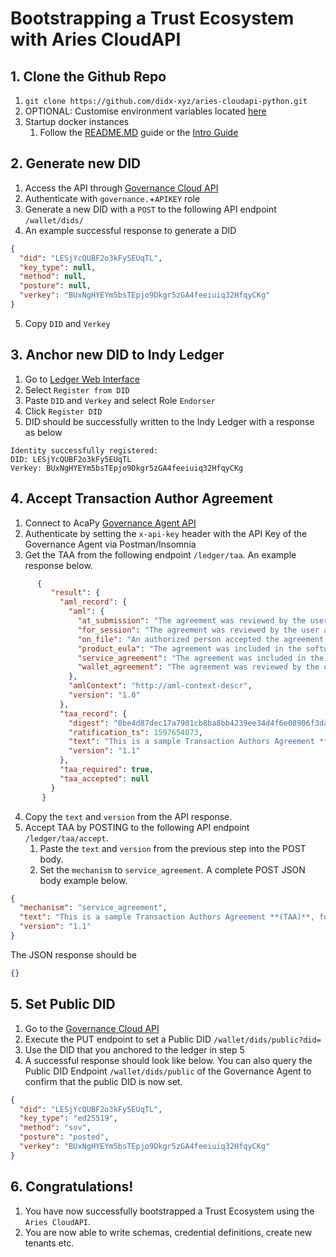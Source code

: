 # Bootstrapping a Trust Ecosystem with Aries CloudAPI
## 1. Clone the Github Repo
1. `git clone https://github.com/didx-xyz/aries-cloudapi-python.git`
2. OPTIONAL: Customise environment variables located [here](../environments/)
3. Startup docker instances 
   1. Follow the [README.MD](../README.md) guide or the [Intro Guide](intro.md)

## 2. Generate new DID
1. Access the API through [Governance Cloud API](http://localhost:8000/docs)
2. Authenticate with `governance.`+`APIKEY` role 
3. Generate a new DID with a `POST` to the following API endpoint `/wallet/dids/`
4. An example successful response to generate a DID

```json
{
  "did": "LESjYcQUBF2o3kFy5EUqTL",
  "key_type": null,
  "method": null,
  "posture": null,
  "verkey": "BUxNgHYEYm5bsTEpjo9Dkgr5zGA4feeiuiq32HfqyCKg"
}
```
5. Copy `DID` and `Verkey`

## 3. Anchor new DID to Indy Ledger
1. Go to [Ledger Web Interface](http://localhost:9000/)
2. Select `Register from DID`
3. Paste `DID` and `Verkey` and select Role `Endorser`
4. Click `Register DID`
5. DID should be successfully written to the Indy Ledger with a response as below
```text
Identity successfully registered:
DID: LESjYcQUBF2o3kFy5EUqTL
Verkey: BUxNgHYEYm5bsTEpjo9Dkgr5zGA4feeiuiq32HfqyCKg
```

## 4. Accept Transaction Author Agreement
1. Connect to AcaPy [Governance Agent API](http://localhost:3021/)
2. Authenticate by setting the `x-api-key` header with the API Key of the Governance Agent via Postman/Insomnia 
3. Get the TAA from the following endpoint `/ledger/taa`. An example response below.
```json
      {
         "result": {
           "aml_record": {
             "aml": {
               "at_submission": "The agreement was reviewed by the user and accepted at the time of submission of this transaction.",
               "for_session": "The agreement was reviewed by the user and accepted at some point in the user’s session prior to submission.",
               "on_file": "An authorized person accepted the agreement, and such acceptance is on file with the user’s organization.",
               "product_eula": "The agreement was included in the software product’s terms and conditions as part of a license to the end user.",
               "service_agreement": "The agreement was included in the terms and conditions the user accepted as part of contracting a service.",
               "wallet_agreement": "The agreement was reviewed by the user and this affirmation was persisted in the user’s wallet for use during submission."
             },
             "amlContext": "http://aml-context-descr",
             "version": "1.0"
           },
           "taa_record": {
             "digest": "0be4d87dec17a7901cb8ba8bb4239ee34d4f6e08906f3dad81d1d052dccc078f",
             "ratification_ts": 1597654073,
             "text": "This is a sample Transaction Authors Agreement **(TAA)**, for the VON test Network.\n\nOn public ledger systems this will typically contain legal constraints that must be accepted before any write operations will be permitted.",
             "version": "1.1"
           },
           "taa_required": true,
           "taa_accepted": null
         }
       } 
```
        
4. Copy the `text` and `version` from the API response. 
5. Accept TAA by POSTING to the following API endpoint `/ledger/taa/accept`. 
   1. Paste the `text` and `version` from the previous step into the POST body. 
   2. Set the `mechanism` to `service_agreement`. A complete POST JSON body example below.
        
```json 
{
  "mechanism": "service_agreement",
  "text": "This is a sample Transaction Authors Agreement **(TAA)**, for the VON test Network.\n\nOn public ledger systems this will typically contain legal constraints that must be accepted before any write operations will be permitted.",
  "version": "1.1"
}
```

The JSON response should be

```json
{}
```

## 5. Set Public DID
1. Go to the [Governance Cloud API](http://localhost:8000/docs)
2. Execute the PUT endpoint to set a Public DID `/wallet/dids/public?did=`
3. Use the DID that you anchored to the ledger in step 5 
4. A successful response should look like below. You can also query the Public DID Endpoint `/wallet/dids/public` of the Governance Agent to confirm that the public DID is now set.

```json
{
  "did": "LESjYcQUBF2o3kFy5EUqTL",
  "key_type": "ed25519",
  "method": "sov",
  "posture": "posted",
  "verkey": "BUxNgHYEYm5bsTEpjo9Dkgr5zGA4feeiuiq32HfqyCKg"
}
```

## 6. Congratulations!
1. You have now successfully bootstrapped a Trust Ecosystem using the `Aries CloudAPI`. 
2. You are now able to write schemas, credential definitions, create new tenants etc.